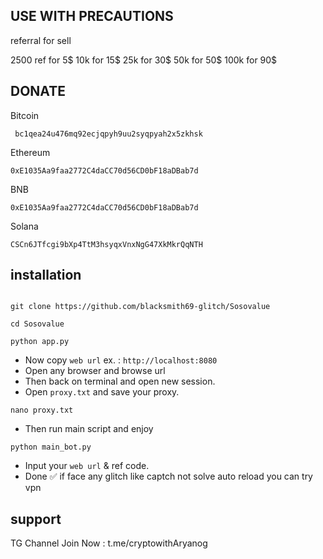 ## USE WITH PRECAUTIONS 

 referral for sell

2500 ref for 5$
10k for 15$
25k for 30$
50k for 50$
100k for 90$
## DONATE ##

 Bitcoin
```
 bc1qea24u476mq92ecjqpyh9uu2syqpyah2x5zkhsk
```
Ethereum 
```
0xE1035Aa9faa2772C4daCC70d56CD0bF18aDBab7d
```
BNB
```
0xE1035Aa9faa2772C4daCC70d56CD0bF18aDBab7d
```
Solana
```
CSCn6JTfcgi9bXp4TtM3hsyqxVnxNgG47XkMkrQqNTH
```
## installation 

```

git clone https://github.com/blacksmith69-glitch/Sosovalue
```
```
cd Sosovalue
```
```
python app.py
```

- Now copy `web url` ex. : `http://localhost:8080`
- Open any browser and browse url
- Then back on terminal and open new session.
- Open `proxy.txt` and save your proxy.
```
nano proxy.txt
```

- Then run main script and enjoy
```
python main_bot.py
```
- Input your `web url` & ref code.
- Done ✅
if face any glitch like captch not solve auto reload you can try vpn 
## support 
TG Channel Join Now : t.me/cryptowithAryanog
